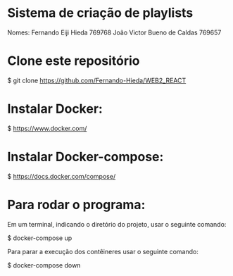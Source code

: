 # Sistema de criação de playlists
Nomes:  Fernando Eiji Hieda             769768
        João Victor Bueno de Caldas     769657
# Clone este repositório

$ git clone https://github.com/Fernando-Hieda/WEB2_REACT

# Instalar Docker:

$ https://www.docker.com/

# Instalar Docker-compose:

$ https://docs.docker.com/compose/

# Para rodar o programa:

Em um terminal, indicando o diretório do projeto, usar o seguinte comando:

$ docker-compose up

Para parar a execução dos contêineres usar o seguinte comando:

$ docker-compose down